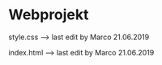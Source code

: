 # Webprojekt

style.css --> last edit by Marco 21.06.2019

index.html --> last edit by Marco 21.06.2019
